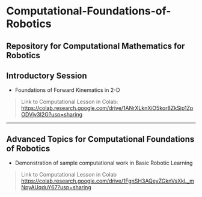 # Computational-Foundations-of-Robotics
Repository for Computational  Mathematics for Robotics
---
## Introductory Session
- Foundations of Forward Kinematics in 2-D
>Link to Computational Lesson in Colab:
<https://colab.research.google.com/drive/1ANrXLknXiO5kor8ZkSip1ZpODVjv3I2G?usp=sharing>
---
## Advanced Topics for Computational Foundations of Robotics
- Demonstration of sample computational work in Basic Robotic Learning
>Link to Computational Lesson in Colab
<https://colab.research.google.com/drive/1FgnSH3AQeyZGknVsXkL_mNpyAUqduY67?usp=sharing>
